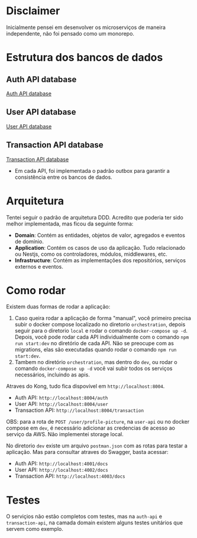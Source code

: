 # Disclaimer

Inicialmente pensei em desenvolver os microserviços de maneira independente, não foi pensado como um monorepo.

# Estrutura dos bancos de dados

## Auth API database

[Auth API database](./readme_assets/Bank_auth.png)

## User API database

[User API database](./readme_assets/Bank_user.png)

## Transaction API database

[Transaction API database](./readme_assets/Bank_transaction.png)

- Em cada API, foi implementada o padrão outbox para garantir a consistência entre os bancos de dados.

# Arquitetura

Tentei seguir o padrão de arquitetura DDD. Acredito que poderia ter sido melhor implementada, mas ficou da seguinte forma:

- **Domain**: Contém as entidades, objetos de valor, agregados e eventos de domínio.
- **Application**: Contém os casos de uso da aplicação. Tudo relacionado ou Nestjs, como os controladores, módulos, middlewares, etc.
- **Infrastructure**: Contém as implementações dos repositórios, serviços externos e eventos.

# Como rodar

Existem duas formas de rodar a aplicação:

1. Caso queira rodar a aplicação de forma "manual", você primeiro precisa subir o docker compose localizado no diretorio `orchestration`, depois seguir para o diretorio `local` e rodar o comando `docker-compose up -d`. Depois, você pode rodar cada API individualmente com o comando `npm run start:dev` no diretório de cada API. Não se preocupe com as migrations, elas são executadas quando rodar o comando `npm run start:dev`.
2. Tambem no diretório `orchestration`, mas dentro do `dev`, ou rodar o comando `docker-compose up -d` você vai subir todos os serviços necessários, incluindo as apis.

Atraves do Kong, tudo fica dispovível em `http://localhost:8004`.

- Auth API: `http://localhost:8004/auth`
- User API: `http://localhost:8004/user`
- Transaction API: `http://localhost:8004/transaction`

OBS: para a rota de `POST /user/profile-picture`, na `user-api` ou no docker compose em `dev`, é necessário adicionar as credencias de acesso ao serviço da AWS. Não implementei storage local.

No diretorio `dev` existe um arquivo `postman.json` com as rotas para testar a aplicação. Mas para consultar atraves do Swagger, basta acessar:

- Auth API: `http://localhost:4001/docs`
- User API: `http://localhost:4002/docs`
- Transaction API: `http://localhost:4003/docs`

# Testes

O serviçios não estão completos com testes, mas na `auth-api` e `transaction-api`, na camada domain existem alguns testes unitários que servem como exemplo.
